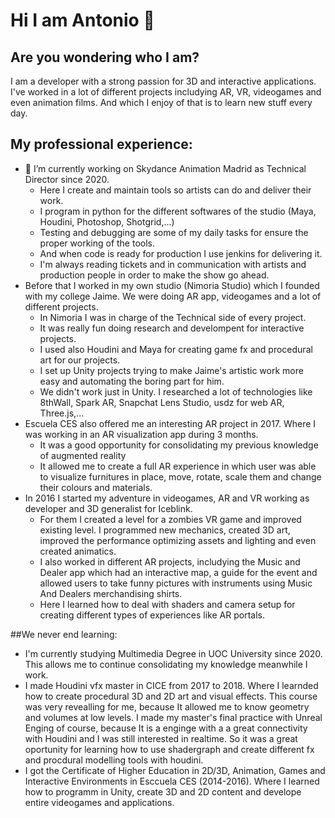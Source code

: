 # Hi I am Antonio 👋
## Are you wondering who I am?
I am a developer with a strong passion for 3D and interactive applications. I've worked in a lot of different projects includying AR, VR, videogames and even animation films. And which I enjoy of that is to learn new stuff every day.

## My professional experience:
- 🔭 I’m currently working on Skydance Animation Madrid as Technical Director since 2020.
    -  Here I create and maintain tools so artists can do and deliver their work.
    -  I program in python for the different softwares of the studio (Maya, Houdini, Photoshop, Shotgrid,...)
    -  Testing and debugging are some of my daily tasks for ensure the proper working of the tools.
    -  And when code is ready for production I use jenkins for delivering it.
    -  I'm always reading tickets and in communication with artists and production people in order to make the show go ahead.
- Before that I worked in my own studio (Nimoria Studio) which I founded with my college Jaime. We were doing AR app, videogames and a lot of different projects.
    - In Nimoria I was in charge of the Technical side of every project.
    - It was really fun doing research and develompent for interactive projects.
    - I used also Houdini and Maya for creating game fx and procedural art for our projects.
    - I set up Unity projects trying to make Jaime's artistic work more easy and automating the boring part for him.
    - We didn't work just in Unity. I researched a lot of technologies like 8thWall, Spark AR, Snapchat Lens Studio, usdz for web AR, Three.js,...
- Escuela CES also offered me an interesting AR project in 2017. Where I was working in an AR visualization app during 3 months.
    - It was a good opportunity for consolidating my previous knowledge of augmented reality
    - It allowed me to create a full AR experience in which user was able to visualize furnitures in place, move, rotate, scale them and change their colours and materials.
- In 2016 I started my adventure in videogames, AR and VR working as developer and 3D generalist for Iceblink.
    - For them I created a level for a zombies VR game and improved existing level. I programmed new mechanics, created 3D art, improved the performance optimizing assets and lighting and even created animatics.
    - I also worked in different AR projects, includying the Music and Dealer app which had an interactive map, a guide for the event and allowed users to take funny pictures with instruments using Music And Dealers merchandising shirts.
    - Here I learned how to deal with shaders and camera setup for creating different types of experiences like AR portals.

##We never end learning:
- I'm currently studying Multimedia Degree in UOC University since 2020. This allows me to continue consolidating my knowledge meanwhile I work.
- I made Houdini vfx master in CICE from 2017 to 2018. Where I learnded how to create procedural 3D and 2D art and visual effects. This course was very revealling for me, because It allowed me to know geometry and volumes at low levels. I made my master's final practice with Unreal Enging of course, because It is a enginge with a a great connectivity with Houdini and I was still interested in realtime. So it was a great oportunity for learning how to use shadergraph and create different fx and procdural modelling tools with houdini.
- I got the Certificate of Higher Education in 2D/3D, Animation, Games and Interactive Environments in Esccuela CES (2014-2016). Where I learned how to programm in Unity, create 3D and 2D content and develope entire videogames and applications.

<!--
**DoingCG/DoingCG** is a ✨ _special_ ✨ repository because its `README.md` (this file) appears on your GitHub profile.

Here are some ideas to get you started:

- 🔭 I’m currently working on ...
- 🌱 I’m currently learning ...
- 👯 I’m looking to collaborate on ...
- 🤔 I’m looking for help with ...
- 💬 Ask me about ...
- 📫 How to reach me: ...
- 😄 Pronouns: ...
- ⚡ Fun fact: ...
-->
